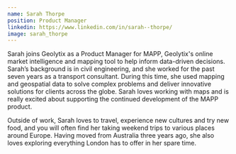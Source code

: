 ```yaml
---
name: Sarah Thorpe
position: Product Manager
linkedin: https://www.linkedin.com/in/sarah--thorpe/
image: sarah_thorpe
---
```


Sarah joins Geolytix as a Product Manager for MAPP, Geolytix's online market intelligence and mapping tool to help inform data-driven decisions. Sarah’s background is in civil engineering, and she worked for the past seven years as a transport consultant. During this time, she used mapping and geospatial data to solve complex problems and deliver innovative solutions for clients across the globe. Sarah loves working with maps and is really excited about supporting the continued development of the MAPP product.

Outside of work, Sarah loves to travel, experience new cultures and try new food, and you will often find her taking weekend trips to various places around Europe. Having moved from Australia three years ago, she also loves exploring everything London has to offer in her spare time.

